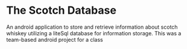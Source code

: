 # The Scotch Database
 An android application to store and retrieve information about scotch whiskey utilizing a liteSql database for information storage. This was a team-based android project for a class
